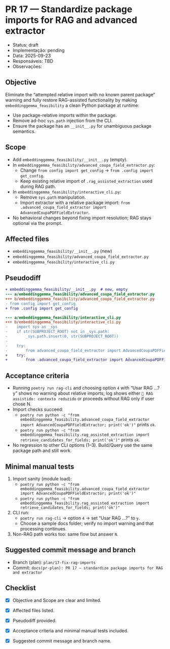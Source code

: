 # PR 17 — Standardize package imports for RAG and advanced extractor
- Status: draft
- Implementação: pending
- Data: 2025-09-23
- Responsáveis: TBD
- Observações: 


## Objective
Eliminate the “attempted relative import with no known parent package” warning and fully restore RAG-assisted functionality by making `embeddinggemma_feasibility` a clean Python package at runtime:
- Use package-relative imports within the package.
- Remove ad-hoc `sys.path` injection from the CLI.
- Ensure the package has an `__init__.py` for unambiguous package semantics.

## Scope
- Add `embeddinggemma_feasibility/__init__.py` (empty).
- In `embeddinggemma_feasibility/advanced_coupa_field_extractor.py`:
  - Change `from config import get_config` → `from .config import get_config`.
  - Keep existing relative import of `.rag_assisted_extraction` used during RAG path.
- In `embeddinggemma_feasibility/interactive_cli.py`:
  - Remove `sys.path` manipulation.
  - Import extractor with a relative package import: `from .advanced_coupa_field_extractor import AdvancedCoupaPDFFieldExtractor`.
- No behavioral changes beyond fixing import resolution; RAG stays optional via the prompt.

## Affected files
- `embeddinggemma_feasibility/__init__.py` (new)
- `embeddinggemma_feasibility/advanced_coupa_field_extractor.py`
- `embeddinggemma_feasibility/interactive_cli.py`

## Pseudodiff
```diff
+ embeddinggemma_feasibility/__init__.py  # new, empty
--- a/embeddinggemma_feasibility/advanced_coupa_field_extractor.py
+++ b/embeddinggemma_feasibility/advanced_coupa_field_extractor.py
- from config import get_config
+ from .config import get_config

--- a/embeddinggemma_feasibility/interactive_cli.py
+++ b/embeddinggemma_feasibility/interactive_cli.py
-    import sys as _sys
-    if str(SUBPROJECT_ROOT) not in _sys.path:
-        _sys.path.insert(0, str(SUBPROJECT_ROOT))
-
-    try:
-        from advanced_coupa_field_extractor import AdvancedCoupaPDFFieldExtractor
+    try:
+        from .advanced_coupa_field_extractor import AdvancedCoupaPDFFieldExtractor
```

## Acceptance criteria
- Running `poetry run rag-cli` and choosing option `4` with “Usar RAG …? y” shows no warning about relative imports; log shows either `🔎 RAG assistido: contexto reduzido` or proceeds without RAG only if user chose N.
- Import checks succeed:
  - `poetry run python -c "from embeddinggemma_feasibility.advanced_coupa_field_extractor import AdvancedCoupaPDFFieldExtractor; print('ok')"` prints `ok`.
  - `poetry run python -c "from embeddinggemma_feasibility.rag_assisted_extraction import retrieve_candidates_for_fields; print('ok')"` prints `ok`.
- No regression to other CLI options (1–3). Build/Query use the same package path and still work.

## Minimal manual tests
1) Import sanity (module load):
   - `poetry run python -c "from embeddinggemma_feasibility.advanced_coupa_field_extractor import AdvancedCoupaPDFFieldExtractor; print('ok')"`
   - `poetry run python -c "from embeddinggemma_feasibility.rag_assisted_extraction import retrieve_candidates_for_fields; print('ok')"`
2) CLI run:
   - `poetry run rag-cli` → option `4` → set “Usar RAG …?” to `y`.
   - Choose a sample docs folder; verify no import warning and that processing continues.
3) Non-RAG path works too: same flow but answer `N`.

## Suggested commit message and branch
- Branch (plan): `plan/17-fix-rag-imports`
- Commit: `docs(pr-plan): PR 17 — standardize package imports for RAG and extractor`

## Checklist
- [x] Objective and Scope are clear and limited.
- [x] Affected files listed.
- [x] Pseudodiff provided.
- [x] Acceptance criteria and minimal manual tests included.
- [x] Suggested commit message and branch name.

